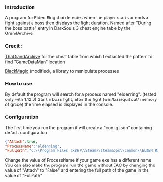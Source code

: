 ### Introduction
A program for Elden Ring that detectes when the player starts or ends a fight against a boss then displays the fight duration.
Named after "During the boss battle" entry in DarkSouls 3 cheat engine table by the GrandArchive

### Credit : 
[ThaGrandArchive](https://github.com/The-Grand-Archives/Elden-Ring-CT-TGA) for the cheat table from which I extracted the pattern to find "GameDataMan" location

[BlackMagic](https://github.com/acidburn974/Blackmagic) (modified), a library to manipulate processes

### How to use:
By default the program will search for a process named "eldenring". (tested only with 1.12.3)
Start a boss fight, after the fight (win/loss/quit out/ memory of grace) the time elapsed is displayed in the console.

### Configuration

The first time you run the program it will create a "config.json" containing default configuration
``` json
{"Attach":true,
"ProcessName":"eldenring",
"Fullpath":"C:\\Program Files (x86)\\Steam\\steamapps\\common\\ELDEN RING\\Game\\eldenring.exe"}
```
Change the value of ProcessName if your game exe has a different name
You can also make the program run the game without EAC by changing the value of "Attach" to "False" and entering the full path of the game in the value of "FullPath"